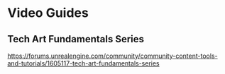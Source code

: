 # Video Guides

## Tech Art Fundamentals Series
https://forums.unrealengine.com/community/community-content-tools-and-tutorials/1605117-tech-art-fundamentals-series

